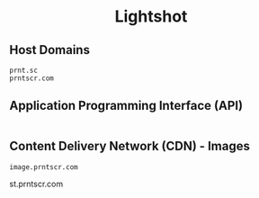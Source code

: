 <h1 align="center">Lightshot</h1>

## Host Domains

```
prnt.sc
prntscr.com
```

## Application Programming Interface (API)

```

```

## Content Delivery Network (CDN) - Images

```
image.prntscr.com
```


st.prntscr.com
